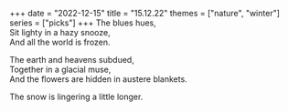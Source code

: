 +++
date = "2022-12-15"
title = "15.12.22"
themes = ["nature", "winter"]
series = ["picks"]
+++
The blues hues,  
Sit lighty in a hazy snooze,  
And all the world is frozen.  
  
The earth and heavens subdued,  
Together in a glacial muse,  
And the flowers are hidden in austere blankets.  
  
The snow is lingering a little longer.

